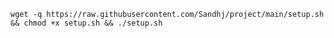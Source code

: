 <pre><code>wget -q https://raw.githubusercontent.com/Sandhj/project/main/setup.sh && chmod +x setup.sh && ./setup.sh</code></pre>
